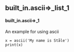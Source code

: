 ## built_in.ascii=>_list_1
#### built_in.ascii=>_1
An example for using ascii
```
x = ascii('My name is Ståle')
print(x)
```